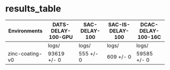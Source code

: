 # results_table
| Environments  |DATS-DELAY-100-GPU|SAC-DELAY-100|SAC-IS-DELAY-100|DCAC-DELAY-100-16C|
|---------------|------------------|-------------|----------------|------------------|
|               |logs/             |logs/        |logs/           |logs/             |
|zinc-coating-v0|93619 +/- 0       |555 +/- 0    |609 +/- 0       |59585 +/- 0       |
